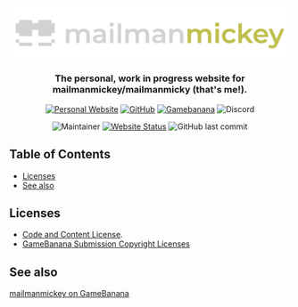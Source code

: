 ![Logo](global_assets/img/logo.png)

<div align="center">

### The personal, <b>work in progress</b> website for mailmanmickey/mailmanmicky (that's me!).

[![Personal Website](https://img.shields.io/badge/mailmanmicky.github.io-bf4d4d?style=for-the-badge)](https://mailmanmicky.github.io/)
[![GitHub](https://img.shields.io/badge/-GitHub-161B22?style=for-the-badge)](https://github.com/mailmanmicky)
[![Gamebanana](https://img.shields.io/badge/-GameBanana-FFE033?style=for-the-badge)](https://gamebanana.com/members/1734849)
![Discord](https://img.shields.io/badge/mailmanmickey%234800-%235865F2?style=for-the-badge)

![Maintainer](https://img.shields.io/badge/maintainer-mailmanmickey-%234d8abf?style=for-the-badge)
[![Website Status](https://img.shields.io/website-up-down-green-red/http/shields.io.svg?style=for-the-badge)](https://mailmanmicky.github.io/)
![GitHub last commit](https://img.shields.io/github/last-commit/mailmanmicky/mailmanmicky.github.io?style=for-the-badge)
</div>


## Table of Contents
- [Licenses](https://github.com/mailmanmicky/mailmanmicky.github.io/readme.md#licenses)
- [See also](https://github.com/mailmanmicky/mailmanmicky.github.io/readme.md#see-also)

## Licenses
- [Code and Content License](https://github.com/mailmanmicky/mailmanmicky.github.io/blob/main/License.md).
- [GameBanana Submission Copyright Licenses ](https://github.com/mailmanmicky/mailmanmicky.github.io/copyright/license.html)

## See also
[mailmanmickey on GameBanana](https://gamebanana.com/members/1734849)
